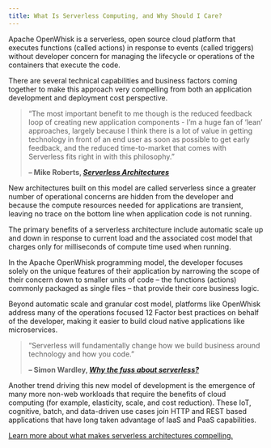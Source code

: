 ```yaml
---
title: What Is Serverless Computing, and Why Should I Care?
---
```


Apache OpenWhisk is a serverless, open source cloud platform that executes functions (called actions) in response to events (called triggers) without developer concern for managing the lifecycle or operations of the containers that execute the code.

There are several technical capabilities and business factors coming together to make this approach very compelling from both an application development and deployment cost perspective.

> “The most important benefit to me though is the reduced feedback loop of creating new application components - I’m a huge fan of ‘lean’ approaches, largely because I think there is a lot of value in getting technology in front of an end user as soon as possible to get early feedback, and the reduced time-to-market that comes with Serverless fits right in with this philosophy.”
>
> **– Mike Roberts, [_Serverless Architectures_](http://martinfowler.com/articles/serverless.html)**

New architectures built on this model are called serverless since a greater number of operational concerns are hidden from the developer and because the compute resources needed for applications are transient, leaving no trace on the bottom line when application code is not running.

The primary benefits of a serverless architecture include automatic scale up and down in response to current load and the associated cost model that charges only for milliseconds of compute time used when running.

In the Apache OpenWhisk programming model, the developer focuses solely on the unique features of their application by narrowing the scope of their concern down to smaller units of code – the functions (actions) commonly packaged as single files – that provide their core business logic.

Beyond automatic scale and granular cost model, platforms like OpenWhisk address many of the operations focused 12 Factor best practices on behalf of the developer, making it easier to build cloud native applications like microservices.

> “Serverless will fundamentally change how we build business around technology and how you code.”
> 
> **– Simon Wardley, [_Why the fuss about serverless?_](https://hackernoon.com/why-the-fuss-about-serverless-4370b1596da0#.9onv2dko9)**

Another trend driving this new model of development is the emergence of many more non-web workloads that require the benefits of cloud computing (for example, elasticity, scale, and cost reduction). These IoT, cognitive, batch, and data-driven use cases join HTTP and REST based applications that have long taken advantage of IaaS and PaaS capabilities.

[Learn more about what makes serverless architectures compelling.](https://developer.ibm.com/opentech/2016/09/06/what-makes-serverless-attractive/)

